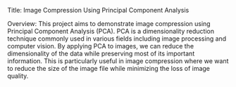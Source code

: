 
Title: Image Compression Using Principal Component Analysis

Overview:
This project aims to demonstrate image compression using Principal Component Analysis (PCA). PCA is a dimensionality reduction technique commonly used in various fields including image processing and computer vision. By applying PCA to images, we can reduce the dimensionality of the data while preserving most of its important information. This is particularly useful in image compression where we want to reduce the size of the image file while minimizing the loss of image quality.
